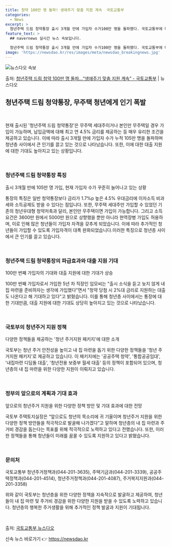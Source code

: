 ```yaml
---
title: 청약 100만 명 돌파! 생애주기 맞춤 지원 계속  국토교통부
categories:
  - News
excerpt: >
  청년주택 드림 청약통장 출시 3개월 만에 가입자 수가100만 명을 돌파했다. 국토교통부에 따르면, 지난 2월…
feature_text: >
  ## navernews 실시간 뉴스 속보입니다.

  청년주택 드림 청약통장 출시 3개월 만에 가입자 수가100만 명을 돌파했다. 국토교통부에 따르면, 지난 2월…
image: 'https://newsdao.kr/res/images/meta/newsdao_breakingnews.jpg'
---
```


![뉴스다오 속보](https://newsdao.kr/res/images/meta/newsdao_breakingnews.jpg)

<p>출처: <a href="https://newsdao.kr/3845" rel="dofollow">청년주택 드림 청약 100만 명 돌파…“생애주기 맞춤 지원 계속” - 국토교통부</a> | 뉴스다오</p>

<h2 data-ke-size="size26">청년주택 드림 청약통장, 무주택 청년에게 인기 폭발</h2>
<p data-ke-size="size16">&nbsp;</p>
현재 출시된 '청년주택 드림 청약통장'은 무주택 세대주이거나 본인만 무주택일 경우 가입이 가능하며, 납입금액에 대해 최고 연 4.5% 금리를 제공하는 등 매우 유리한 조건을 제공하고 있습니다. 이에 따라 출시 3개월 만에 가입자 수가 누적 105만 명을 돌파하며 청년층 사이에서 큰 인기를 끌고 있는 것으로 나타났습니다. 또한, 이에 대한 대출 지원에 대한 기대도 높아지고 있는 상황입니다.
<p data-ke-size="size16">&nbsp;</p>

<h3>청년주택 드림 청약통장 특징</h3>
<p data-ke-size="size16">출시 3개월 만에 105만 명 가입, 현재 가입자 수가 꾸준히 늘어나고 있는 상황</p>

통장의 특징은 일반 청약통장보다 금리가 1.7%p 높은 4.5% 우대금리에 이자소득 비과세와 소득공제도 받을 수 있다는 점입니다. 또한, 무주택 세대주만 가입할 수 있었던 기존의 청년우대형 청약저축과 달리, 본인만 무주택이면 가입이 가능합니다. 그리고 소득요건은 3600만 원에서 5000만 원으로 상향했을 뿐만 아니라 현역장병 가입도 허용하며, 이로 인해 많은 청년들이 가입자 자격을 갖추게 되었습니다. 이에 따라 추가적인 청년들이 가입할 수 있도록 가입자격이 대폭 완화되었습니다.이러한 특징으로 청년층 사이에서 큰 인기를 끌고 있습니다.
<p data-ke-size="size16">&nbsp;</p>

<h3>청년주택 드림 청약통장의 파급효과와 대출 지원 기대</h3>
<p data-ke-size="size16">100만 번째 가입자의 기대와 대출 지원에 대한 기대가 상승</p>

100만 번째 가입자로서 가입한 5년 차 직장인 임모씨는 "출시 소식을 듣고 늦지 않게 내 집 마련을 준비하자는 생각에 가입했다"면서 "청약 당첨 시 2%대 금리로 지원하는 대출도 나온다고 해 기대하고 있다"고 밝혔습니다. 이를 통해 청년층 사이에서는 통장에 대한 기대만큼, 대출 지원에 대한 기대도 상당히 높아지고 있는 것으로 나타났습니다.
<p data-ke-size="size16">&nbsp;</p>

<h3>국토부의 청년주거 지원 정책</h3>
<p data-ke-size="size16">다양한 정책들을 제공하는 '청년 주거지원 패키지'에 대한 소개</p>

국토부는 청년 주거 안전성을 높이고 내 집 마련을 돕기 위한 다양한 정책들을 '청년 주거지원 패키지'로 제공하고 있습니다. 이 패키지에는 '공공주택 청약', '통합공공임대', '내집마련 디딤돌 대출', '청년전용 보증부 월세 대출' 등의 정책이 포함되어 있으며, 청년층의 내 집 마련을 위한 다양한 지원이 이뤄지고 있습니다.
<p data-ke-size="size16">&nbsp;</p>

<h3>정부의 앞으로의 계획과 기대 효과</h3>
<p data-ke-size="size16">앞으로의 청년주거 지원을 위한 다양한 정책 방안 및 기대 효과에 대한 전망</p>

국토부 주택토지실장은 “앞으로도 청년의 목소리에 귀 기울이며 청년주거 지원을 위한 다양한 정책 방안들을 적극적으로 발굴해 나가겠다”고 말하며 청년층의 내 집 마련과 주거비 경감을 돕는다는 목표를 위해 적극적으로 노력하고 있다고 전했습니다. 또한, 이러한 정책들을 통해 청년들이 미래를 꿈꿀 수 있도록 지원하고 있다고 밝혔습니다.
<p data-ke-size="size16">&nbsp;</p>

<h3>문의처</h3>
<p data-ke-size="size16">국토교통부 청년주거정책과(044-201-3635), 주택기금과(044-201-3339), 공공주택정책과(044-201-4514), 청년주거정책과(044-201-4087), 주거복지지원과(044-201-3358)</p>

위와 같이 국토부는 청년층을 위한 다양한 정책을 지속적으로 발굴하고 제공하여, 청년들이 내 집 마련 및 주거비 경감을 위한 다양한 지원을 받을 수 있도록 노력하고 있습니다. 청년층의 행복한 주거생활을 위해 추가적인 정책 발굴과 지원이 기대됩니다.
<p data-ke-size="size16">&nbsp;</p>
출처: <a href="https://newsdao.kr/3845">국토교통부 뉴스다오</a> 

신속 뉴스 바로가기 👉 <a href="https://newsdao.kr" rel="dofollow">https://newsdao.kr</a>


